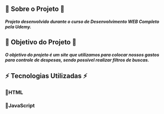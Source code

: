 ## 🚀 Sobre o Projeto 🚀
##### Projeto desenvolvido durante o curso de Desenvolvimento WEB Completo pela Udemy.

## 🚀 Objetivo do Projeto 🚀
##### O objetivo do projeto é um site que utilizamos para colocar nossos gastos para controle de despesas, sendo possivel realizar filtros de buscas.

## ⚡️ Tecnologias Utilizadas ⚡️

### 🔹HTML
### 🔹JavaScript
